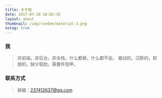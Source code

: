 ```yaml
---
title: 关于我
date: 2017-07-28 16:02:35
layout: about
thumbnail: /img/random/material-3.png
notag: true
---
```

### 我
>非前端，非后台，非全栈，什么都做，什么都不会。
被动的，沉默的，软弱的，缺少软肋，需要件铠甲。

### 联系方式
>邮箱：237412637@qq.com



